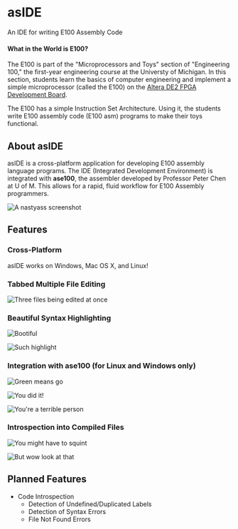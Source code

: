# asIDE
An IDE for writing E100 Assembly Code

#### What in the World is E100?

The E100 is part of the "Microprocessors and Toys" section of "Engineering 100," the first-year engineering course at the Universty of Michigan. In this section, students learn the basics of computer engineering and implement a simple microprocessor (called the E100) on the [Altera DE2 FPGA Development Board](http://wl.altera.com/education/univ/materials/boards/de2/unv-de2-board.html).

The E100 has a simple Instruction Set Architecture. Using it, the students write E100 assembly code (E100 asm) programs to make their toys functional.

## About asIDE

asIDE is a cross-platform application for developing E100 assembly language programs. The IDE (Integrated Development Environment) is integrated with **ase100**, the assembler developed by Professor Peter Chen at U of M. This allows for a rapid, fluid workflow for E100 Assembly programmers.

![A nastyass screenshot](http://i.imgur.com/1VjdW2T.png)

## Features

### Cross-Platform

asIDE works on Windows, Mac OS X, and Linux!

### Tabbed Multiple File Editing

![Three files being edited at once](http://i.imgur.com/YIQrmgs.png)

### Beautiful Syntax Highlighting

![Bootiful](http://i.imgur.com/ptMDfCZ.png)

![Such highlight](http://i.imgur.com/NsgXNMV.png)

### Integration with ase100 (for Linux and Windows only)

![Green means go](http://i.imgur.com/0KtmgMf.png)

![You did it!](http://i.imgur.com/m3jVtjn.png)

![You're a terrible person](http://i.imgur.com/g1wRrRI.png)

### Introspection into Compiled Files

![You might have to squint](http://i.imgur.com/R3fclp4.png)

![But wow look at that](http://i.imgur.com/hOwc5Ja.png)

## Planned Features

* Code Introspection
  * Detection of Undefined/Duplicated Labels
  * Detection of Syntax Errors
  * File Not Found Errors
